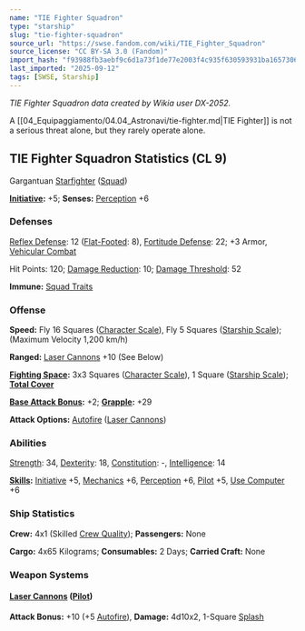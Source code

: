 ```yaml
---
name: "TIE Fighter Squadron"
type: "starship"
slug: "tie-fighter-squadron"
source_url: "https://swse.fandom.com/wiki/TIE_Fighter_Squadron"
source_license: "CC BY-SA 3.0 (Fandom)"
import_hash: "f93988fb3aebf9c6d1a73f1de77e2003f4c935f630593931ba1657306c36a837"
last_imported: "2025-09-12"
tags: [SWSE, Starship]
---
```

*TIE Fighter Squadron data created by Wikia user DX-2052.*

A [[04_Equipaggiamento/04.04_Astronavi/tie-fighter.md|TIE Fighter]] is not a serious threat alone, but they rarely operate alone.

## TIE Fighter Squadron Statistics (CL 9)
Gargantuan [Starfighter](https://swse.fandom.com/wiki/Starfighter) ([Squad](https://swse.fandom.com/wiki/Squad))

**[Initiative](https://swse.fandom.com/wiki/Initiative):** +5; **Senses:** [Perception](https://swse.fandom.com/wiki/Perception) +6
### Defenses
[Reflex Defense](https://swse.fandom.com/wiki/Reflex_Defense_(Vehicles)): 12 ([Flat-Footed](https://swse.fandom.com/wiki/Flat-Footed): 8), [Fortitude Defense](https://swse.fandom.com/wiki/Fortitude_Defense_(Vehicles)): 22; +3 Armor, [Vehicular Combat](https://swse.fandom.com/wiki/Vehicular_Combat)

Hit Points: 120; [Damage Reduction](https://swse.fandom.com/wiki/Damage_Reduction): 10; [Damage Threshold](https://swse.fandom.com/wiki/Damage_Threshold_(Vehicles)): 52

**Immune:** [Squad Traits](https://swse.fandom.com/wiki/Squad_Traits)
### Offense
**Speed:** Fly 16 Squares ([Character Scale](https://swse.fandom.com/wiki/Character_Scale)), Fly 5 Squares ([Starship Scale](https://swse.fandom.com/wiki/Starship_Scale)); (Maximum Velocity 1,200 km/h)

**Ranged:** [Laser Cannons](https://swse.fandom.com/wiki/Laser_Cannon) +10 (See Below)

**[Fighting Space](https://swse.fandom.com/wiki/Fighting_Space):** 3x3 Squares ([Character Scale](https://swse.fandom.com/wiki/Character_Scale)), 1 Square ([Starship Scale](https://swse.fandom.com/wiki/Starship_Scale)); **[Total Cover](https://swse.fandom.com/wiki/Total_Cover)**

**[Base Attack Bonus](https://swse.fandom.com/wiki/Base_Attack_Bonus):** +2; **[Grapple](https://swse.fandom.com/wiki/Grapple):** +29

**Attack Options:** [Autofire](https://swse.fandom.com/wiki/Autofire_(Vehicle_Combat)) ([Laser Cannons](https://swse.fandom.com/wiki/Laser_Cannon))
### Abilities
[Strength](https://swse.fandom.com/wiki/Strength): 34, [Dexterity](https://swse.fandom.com/wiki/Dexterity): 18, [Constitution](https://swse.fandom.com/wiki/Constitution): -, [Intelligence](https://swse.fandom.com/wiki/Intelligence): 14

**[Skills](https://swse.fandom.com/wiki/Skills):** [Initiative](https://swse.fandom.com/wiki/Initiative) +5, [Mechanics](https://swse.fandom.com/wiki/Mechanics) +6, [Perception](https://swse.fandom.com/wiki/Perception) +6, [Pilot](https://swse.fandom.com/wiki/Pilot) +5, [Use Computer](https://swse.fandom.com/wiki/Use_Computer) +6
### Ship Statistics
**Crew:** 4x1 (Skilled [Crew Quality](https://swse.fandom.com/wiki/Crew_Quality)); **Passengers:** None

**Cargo:** 4x65 Kilograms; **Consumables:** 2 Days; **Carried Craft:** None
### Weapon Systems
#### **[Laser Cannons](https://swse.fandom.com/wiki/Laser_Cannons) ([Pilot](https://swse.fandom.com/wiki/Pilot_(Vehicle_Combat)))**
**Attack Bonus:** +10 (+5 [Autofire](https://swse.fandom.com/wiki/Autofire_(Vehicle_Combat))), **Damage:** 4d10x2, 1-Square [Splash](https://swse.fandom.com/wiki/Splash)